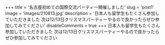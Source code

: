 +++
title = '名古屋初めての国際交流パーティー開催しました'
slug = 'post1'
image = 'images/210813.jpg'
description = '日本人も留学生もたくさん参加していただきました
次は12/13日クリスマスパーティーやるので良かったらぜひ参加してみてください'
disableComments = true
+++
日本人も留学生もたくさん参加していただきました
次は12/13日クリスマスパーティーやるので良かったらぜひ参加してみてください